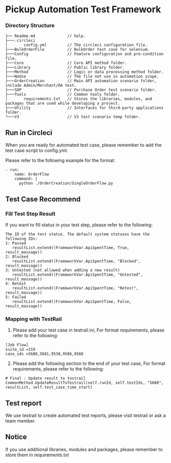 # Pickup Automation Test Framework

### Directory Structure
```
├── Readme.md              // help.
├───.circleci
│       config.yml         // The circleci configuration file.
├───BulkOrderFile          // BulkOrder test case for selenium.
├───Config                 // Feature configuration and pre-condition file.
├───Core                   // Core API method folder.
├───Library                // Public library folder.
├───Method                 // Logic or data processing method folder.
├───NoUse                  // The file not use in automation scope.
├───OrderCreation          // Main API automation scenario folder, include Admin/Merchant/DA test.
├───SOP                    // Purchase Order test scenario folder.
├───Tools                  // Common tools folder.
│       requirements.txt   // Stores the libraries, modules, and packages that are used while developing a project.
├───Utility                // Interfaces for third-party applications folder.
└───V3                     // V3 test scenario temp folder.
```

## Run in Circleci
When you are ready for automated test case, please remember to add the test case script to config.yml.

Please refer to the following example for the format:
```
- run:
    name: OrderFlow
    command: |
      python ./OrderCreation/SingleOrderFlow.py
```

## Test Case Recommend

### Fill Test Step Result
If you want to fill status in your test step, please refer to the following:
```
The ID of the test status. The default system statuses have the following IDs:
1: Passed
   resultList.extend((FrameworkVar.ApiSpentTime, True, result_massage))
2: Blocked
   resultList.extend((FrameworkVar.ApiSpentTime, "Blocked", result_massage))
3: Untested (not allowed when adding a new result)
   resultList.extend((FrameworkVar.ApiSpentTime, "Untested", result_massage))
4: Retest
   resultList.extend((FrameworkVar.ApiSpentTime, "Retest", result_massage))
5: Failed
   resultList.extend((FrameworkVar.ApiSpentTime, False, result_massage))
```

### Mapping with TestRail

1. Please add your test case in testrail.ini, For format requirements, please refer to the following:
```
[Job Flow]
suite_id =319
case_ids =5680,5681,9538,9586,9588
```
2. Please add the following section to the end of your test case, For format requirements, please refer to the following:
```
# Final : Update result to testrail
CommonMethod.UpdateResultToTestrail(self.runId, self.testIds, "5680", resultList, self.test_case_time_start)
```

## Test report
We use testrail to create automated test reports, please visit testrail or ask a team member.

## Notice
If you use additional libraries, modules and packages, please remember to store them in requirements.txt